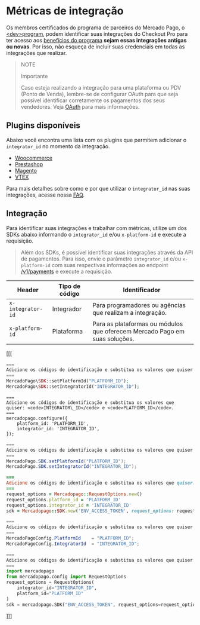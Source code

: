 # Métricas de integração

Os membros certificados do programa de parceiros do Mercado Pago, o [&lt;dev>program](https://www.mercadopago.com.br/developers/pt/developer-program), podem identificar suas integrações do Checkout Pro para ter acesso aos [benefícios do programa](https://www.mercadopago.com.br/developers/pt/developer-program#dev-program-benefits) **sejam essas integrações antigas ou novas**. Por isso, não esqueça de incluir suas credenciais em todas as integrações que realizar.

> NOTE
>
> Importante
>
> Caso esteja realizando a integração para uma plataforma ou PDV (Ponto de Venda), lembre-se de configurar OAuth para que seja possível identificar corretamente os pagamentos dos seus vendedores. Veja [OAuth](/developers/pt/docs/security/oauth/introduction) para mais informações.

## Plugins disponíveis

Abaixo você encontra uma lista com os plugins que permitem adicionar o `integrator_id` no momento da integração.

- [Woocommerce](/developers/pt/docs/woocommerce/introduction)
- [Prestashop](/developers/pt/docs/prestashop/landing)
- [Magento](/developers/pt/docs/magento-two/landing)
- [VTEX](/developers/pt/docs/vtex/introduction)

Para mais detalhes sobre como e por que utilizar o `integrator_id` nas suas integrações, acesse nossa [FAQ](https://www.mercadopago.com/developers/pt/support/23937).

## Integração 

Para identificar suas integrações e trabalhar com métricas, utilize um dos SDKs abaixo informando o `integrator_id` e/ou `x-platform-id` e execute a requisição.

> Além dos SDKs, é possível identificar suas integrações através da API de pagamentos. Para isso, envie o parâmetro `integrator_id` e/ou `x-platform-id` com suas respectivas informações ao endpoint [/v1/payments](/developers/pt/reference/payments/_payments/post) e execute a requisição.

| Header | Tipo de código | Identificador |
| --- | --- | --- |
| `x-integrator-id` | Integrador | Para programadores ou agências que realizam a integração. |
| `x-platform-id` | Plataforma | Para as plataformas ou módulos que oferecem Mercado Pago em suas soluções. |

[[[
```php
===
Adicione os códigos de identificação e substitua os valores que quiser: <code>INTEGRATOR\_ID</code> e <code>PLATFORM_ID</code>.
===
MercadoPago\SDK::setPlatformId("PLATFORM_ID");
MercadoPago\SDK::setIntegratorId("INTEGRATOR_ID");
```
```node
===
Adicione os códigos de identificação e substitua os valores que quiser: <code>INTEGRATOR\_ID</code> e <code>PLATFORM_ID</code>.
===
mercadopago.configure({
    platform_id: 'PLATFORM_ID',
    integrator_id: 'INTEGRATOR_ID',
});
```
```java
===
Adicione os códigos de identificação e substitua os valores que quiser: <code>INTEGRATOR\_ID</code> e <code>PLATFORM_ID</code>.
===
MercadoPago.SDK.setPlatformId("PLATFORM_ID");
MercadoPago.SDK.setIntegratorId("INTEGRATOR_ID");
```
```ruby
===
Adicione os códigos de identificação e substitua os valores que quiser: <code>INTEGRATOR\_ID</code> e <code>PLATFORM_ID</code>.
===
request_options = Mercadopago::RequestOptions.new()
request_options.platform_id = 'PLATFORM_ID'
request_options.integrator_id = 'INTEGRATOR_ID'
sdk = Mercadopago::SDK.new('ENV_ACCESS_TOKEN', request_options: request_options)
```
```csharp
===
Adicione os códigos de identificação e substitua os valores que quiser: <code>INTEGRATOR\_ID</code> e <code>PLATFORM_ID</code>.
===
MercadoPagoConfig.PlatformId    = "PLATFORM_ID";
MercadoPagoConfig.IntegratorId  = "INTEGRATOR_ID";
```
```python
===
Adicione os códigos de identificação e substitua os valores que quiser: <code>INTEGRATOR\_ID</code> e <code>PLATFORM_ID</code>.
===
import mercadopago
from mercadopago.config import RequestOptions
request_options = RequestOptions(
    integrator_id="INTEGRATOR_ID",
    platform_id="PLATFORM_ID"
)
sdk = mercadopago.SDK("ENV_ACCESS_TOKEN", request_options=request_options)
```
]]]

